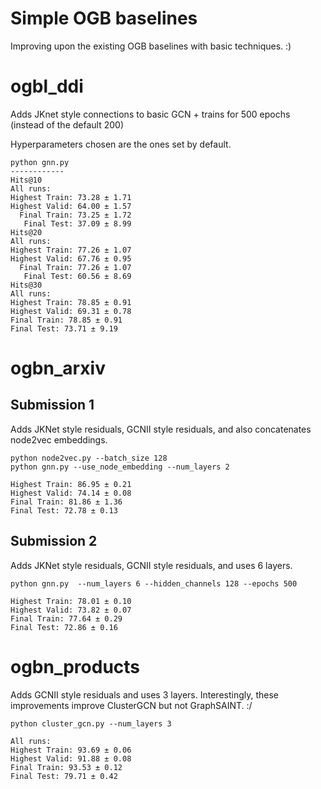 # Simple OGB baselines
Improving upon the existing OGB baselines with basic techniques. :)

# ogbl_ddi
Adds JKnet style connections to basic GCN + trains for 500 epochs (instead of the default 200)

Hyperparameters chosen are the ones set by default.

```
python gnn.py
------------
Hits@10
All runs:
Highest Train: 73.28 ± 1.71
Highest Valid: 64.00 ± 1.57
  Final Train: 73.25 ± 1.72
   Final Test: 37.09 ± 8.99
Hits@20
All runs:
Highest Train: 77.26 ± 1.07
Highest Valid: 67.76 ± 0.95
  Final Train: 77.26 ± 1.07
   Final Test: 60.56 ± 8.69
Hits@30
All runs:
Highest Train: 78.85 ± 0.91
Highest Valid: 69.31 ± 0.78
Final Train: 78.85 ± 0.91
Final Test: 73.71 ± 9.19
```

# ogbn_arxiv
## Submission 1
Adds JKNet style residuals, GCNII style residuals, and also concatenates node2vec embeddings.

```
python node2vec.py --batch_size 128
python gnn.py --use_node_embedding --num_layers 2

Highest Train: 86.95 ± 0.21
Highest Valid: 74.14 ± 0.08
Final Train: 81.86 ± 1.36
Final Test: 72.78 ± 0.13
```

## Submission 2
Adds JKNet style residuals, GCNII style residuals, and uses 6 layers.
```
python gnn.py  --num_layers 6 --hidden_channels 128 --epochs 500

Highest Train: 78.01 ± 0.10
Highest Valid: 73.82 ± 0.07
Final Train: 77.64 ± 0.29
Final Test: 72.86 ± 0.16
```

# ogbn_products
Adds GCNII style residuals and uses 3 layers. Interestingly, these improvements improve ClusterGCN but not GraphSAINT. :/

```
python cluster_gcn.py --num_layers 3

All runs:
Highest Train: 93.69 ± 0.06
Highest Valid: 91.88 ± 0.08
Final Train: 93.53 ± 0.12
Final Test: 79.71 ± 0.42
```


